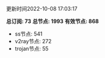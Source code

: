 更新时间2022-10-08 17:03:17

**总订阅: 73**
**总节点: 1993**
**有效节点: 868**
- ss节点: 541
- v2ray节点: 272
- trojan节点: 55
